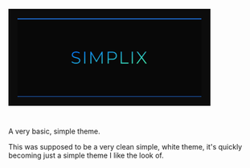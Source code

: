 ![simplix](/assets/img/simplix_preview.png)
#  
A very basic, simple theme.

This was supposed to be a very clean simple, white theme, it's quickly becoming just a simple theme I like the look of.

